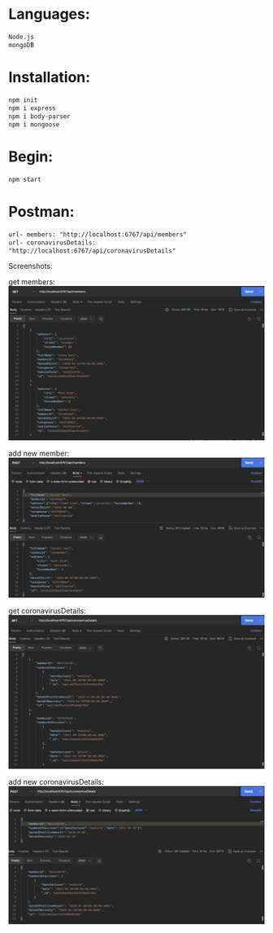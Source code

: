 # Languages:
    Node.js
    mongoDB

# Installation:
    npm init
    npm i express
    npm i body-parser
    npm i mongoose

# Begin:
    npm start

# Postman:
    url- members: "http://localhost:6767/api/members"
    url- coronavirusDetails: "http://localhost:6767/api/coronavirusDetails"
    
Screenshots:

get members:
![](2023-05-15-00-27-37.png)

add new member:
![](2023-05-15-00-30-34.png)

get coronavirusDetails:
![](2023-05-15-00-32-59.png)

add new coronavirusDetails:
![](2023-05-15-00-33-46.png)



